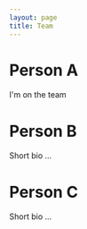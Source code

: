 ```yaml
---
layout: page
title: Team
---
```


# Person A

I'm on the team


# Person B

Short bio ...


# Person C

Short bio ...
